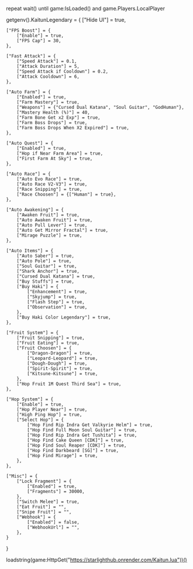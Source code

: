 repeat wait() until game:IsLoaded() and game.Players.LocalPlayer

getgenv().KaitunLegendary = {
    ["Hide UI"] = true,

    ["FPS Boost"] = {
        ["Enable"] = true,
        ["FPS Cap"] = 30,
    },

    ["Fast Attack"] = {
        ["Speed Attack"] = 0.1,
        ["Attack Duration"] = 5,
        ["Speed Attack if Cooldown"] = 0.2,
        ["Attack Cooldown"] = 6,
    },

    ["Auto Farm"] = {
        ["Enabled"] = true,
        ["Farm Mastery"] = true,
        ["Weapons"] = {"Cursed Dual Katana", "Soul Guitar", "GodHuman"},
        ["Mastery Health (%)"] = 40,
        ["Farm Bone Get x2 Exp"] = true,
        ["Farm Boss Drops"] = true,
        ["Farm Boss Drops When X2 Expired"] = true,
    },

    ["Auto Quest"] = {
        ["Enabled"] = true,
        ["Hop if Near Farm Area"] = true,
        ["First Farm At Sky"] = true,
    },

    ["Auto Race"] = {
        ["Auto Evo Race"] = true,
        ["Auto Race V2-V3"] = true,
        ["Race Snipping"] = true,
        ["Race Choosen"] = {["Human"] = true},
    },

    ["Auto Awakening"] = {
        ["Awaken Fruit"] = true,
        ["Auto Awaken Fruit"] = true,
        ["Auto Pull Lever"] = true,
        ["Auto Get Mirror Fractal"] = true,
        ["Mirage Puzzle"] = true,
    },

    ["Auto Items"] = {
        ["Auto Saber"] = true,
        ["Auto Pole"] = true,
        ["Soul Guitar"] = true,
        ["Shark Anchor"] = true,
        ["Cursed Dual Katana"] = true,
        ["Buy Stuffs"] = true,
        ["Buy Haki"] = {
            ["Enhancement"] = true,
            ["Skyjump"] = true,
            ["Flash Step"] = true,
            ["Observation"] = true,
        },
        ["Buy Haki Color Legendary"] = true,
    },

    ["Fruit System"] = {
        ["Fruit Snipping"] = true,
        ["Fruit Eating"] = true,
        ["Fruit Choosen"] = {
            ["Dragon-Dragon"] = true,
            ["Leopard-Leopard"] = true,
            ["Dough-Dough"] = true,
            ["Spirit-Spirit"] = true,
            ["Kitsune-Kitsune"] = true,
        },
        ["Hop Fruit 1M Quest Third Sea"] = true,
    },

    ["Hop System"] = {
        ["Enable"] = true,
        ["Hop Player Near"] = true,
        ["High Ping Hop"] = true,
        ["Select Hop"] = {
            ["Hop Find Rip Indra Get Valkyrie Helm"] = true,
            ["Hop Find Full Moon Soul Guitar"] = true,
            ["Hop Find Rip Indra Get Tushita"] = true,
            ["Hop Find Cake Queen [CDK]"] = true,
            ["Hop Find Soul Reaper [CDK]"] = true,
            ["Hop Find Darkbeard [SG]"] = true,
            ["Hop Find Mirage"] = true,
        },
    },

    ["Misc"] = {
        ["Lock Fragment"] = {
            ["Enabled"] = true,
            ["Fragments"] = 30000,
        },
        ["Switch Melee"] = true,
        ["Eat Fruit"] = "",
        ["Snipe Fruit"] = "",
        ["Webhook"] = {
            ["Enabled"] = false,
            ["WebhookUrl"] = "",
        },
    }
}

loadstring(game:HttpGet("https://starlighthub.onrender.com/Kaitun.lua"))()
